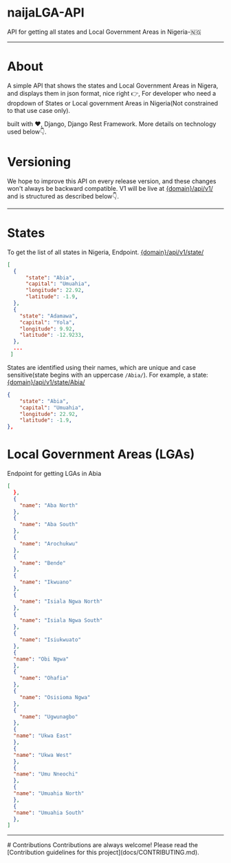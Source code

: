 # naijaLGA-API
API for getting all states and Local Government Areas in Nigeria-🇳🇬
<hr>

# About
A simple API that shows the states and Local Government Areas in Nigera, and displays them in json format, nice right 👉, For developer who need a dropdown of States or Local government Areas in Nigeria(Not constrained to that use case only).

built with ❤️‍, Django, Django Rest Framework. More details on technology used below👇.

# Versioning
We hope to improve this API on every release version, and these changes won't always be backward compatible. V1 will be live at [{domain}/api/v1/](#) and is structured as described below👇.
<hr>

# States
To get the list of all states in Nigeria, Endpoint. [{domain}/api/v1/state/](#)
```json
[
  {
      "state": "Abia",
      "capital": "Umuahia",
      "longitude": 22.92,
      "latitude": -1.9,
  },
  {
    "state": "Adamawa",
    "capital": "Yola",
    "longitude": 9.92,
    "latitude": -12.9233,
  },
  ...
 ]
```
States are identified using their names, which are unique and case sensitive(state begins with an uppercase `/Abia/`). For example, a state: [{domain}/api/v1/state/Abia/](#)
```json
{
    "state": "Abia",
    "capital": "Umuahia",
    "longitude": 22.92,
    "latitude": -1.9,
},
```

# Local Government Areas (LGAs)
Endpoint for getting LGAs in Abia
```json
[
  },
  {
    "name": "Aba North"
  },
  {
    "name": "Aba South"
  },
  {
    "name": "Arochukwu"
  },
  {
    "name": "Bende"
  },
  {
    "name": "Ikwuano"
  },
  {
    "name": "Isiala Ngwa North"
  },
  {
    "name": "Isiala Ngwa South"
  },
  {
    "name": "Isiukwuato"
  },
  {
  "name": "Obi Ngwa"
  },
  {
    "name": "Ohafia"
  },
  {
    "name": "Osisioma Ngwa"
  },
  {
    "name": "Ugwunagbo"
  },
  {
  "name": "Ukwa East"
  },
  {
  "name": "Ukwa West"
  },
  {
  "name": "Umu Nneochi"
  },
  {
  "name": "Umuahia North"
  },
  {
  "name": "Umuahia South"
  },
]
```
<hr>
# Contributions
Contributions are always welcome! Please read the [Contribution guidelines for this project](docs/CONTRIBUTING.md).
